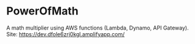 # PowerOfMath
A math multiplier using AWS functions (Lambda, Dynamo, API Gateway).
Site: https://dev.dfole6zrj0kgl.amplifyapp.com/
